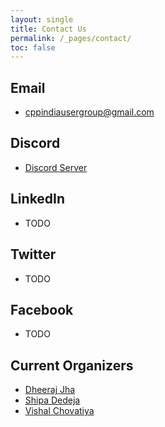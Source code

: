 ```yaml
---
layout: single
title: Contact Us
permalink: /_pages/contact/
toc: false
---
```


## Email

- cppindiausergroup@gmail.com

## Discord

- [Discord Server](https://discord.gg/Wz42tX5)

## LinkedIn

- TODO

## Twitter

- TODO

## Facebook

- TODO

## Current Organizers

- [Dheeraj Jha](https://www.linkedin.com/in/jhadheeraj/)
- [Shipa Dedeja](https://www.linkedin.com/in/shilpa-dodeja-3740005b/)
- [Vishal Chovatiya](https://www.linkedin.com/in/vishal-chovatiya-b7896484/)
